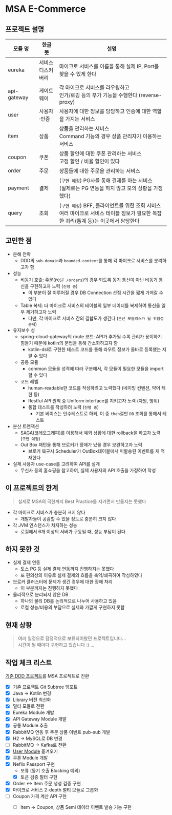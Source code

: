 # MSA E-Commerce

## 프로젝트 설명

| 모듈 명        | 한글 뜻          | 설명                                                                                   |
|-------------|---------------|--------------------------------------------------------------------------------------|
| eureka      | 서비스<br/>디스커버리 | 마이크로 서비스를 이름을 통해 실제 IP, Port를 찾을 수 있게 한다                                             |
| api-gateway | 게이트웨이         | 각 마이크로 서비스를 라우팅하고<br/>인가/로깅 등의 부가 기능을 수행한다 (reverse-proxy)                           |
| user        | 사용자·인증        | 사용자에 대한 정보를 담당하고 인증에 대한 역할을 가지는 서비스                                                  |
| item        | 상품            | 상품을 관리하는 서비스<br/> Command 기능의 경우 상품 관리자가 이용하는 서비스                                    |
| coupon      | 쿠폰            | 상품 할인에 대한 쿠폰 관리하는 서비스 <br/>고정 할인 / 비율 할인이 있다                                         |
| order       | 주문            | 상품들에 대한 주문을 관리하는 서비스                                                                 |
| payment     | 결제            | (`구현 예정`) PG사를 통해 결제를 하는 서비스 <br/>(실제로는 PG 연동을 하지 않고 모의 상황을 가정했다)                    |
| query       | 조회            | (`구현 예정`) BFF, 클라이언트를 위한 조회 서비스 <br/>여러 마이크로 서비스 테이블 정보가 필요한 복잡한 쿼리(통계 등)는 이곳에서 담당한다 |

## 고민한 점

- 분해 전략
    - DDD의 `sub-domain`과 `bounded-context`를 통해 각 마이크로 서비스를 분리하고자 함
- 성능
    - 비동기 호출: 주문(`POST /orders`)의 경우 되도록 동기 통신이 아닌 비동기 통신을 구현하고자 노력 (`진행 중`)
        - 이 부분이 잘 이루어질 경우 DB Connection 선점 시간을 짧게 가져갈 수 있다
    - Table 복제: 타 마이크로 서비스의 테이블의 일부 데이터를 복제하여 통신을 일부 제거하고자 노력
        - 다만, 각 마이크로 서비스 간의 결합도가 생긴다 (`분산 모놀리스가 될 위험성 존재`)
- 유지보수 성
    - spring-cloud-gateway의 route 코드: API가 추가될 수록 관리가 용이하기 힘들기 때문에 kotlin의 문법을 통해 간소화하고자 함
        - kotlin-dsl로 구현한 테스트 코드를 통해 라우트 정보가 올바로 등록했는 지 알 수 있다
    - 공통 모듈
        - common 모듈을 성격에 따라 구분해서, 각 모듈이 필요한 모듈을 import할 수 있다
    - 코드 레벨
        - human-readable한 코드를 작성하려고 노력했다 (네이밍 컨벤션, 약어 제한 등)
        - Restful API 원칙 중 Uniform interface를 지키고자 노력 (자원, 행위)
        - 통합 테스트를 작성하려 노력 (`진행 중`)
          - 기본 베이스는 인수테스트로 하되, 이 중 `then`절만 `DB` 조회를 통해서 테스트
- 분산 트랜잭션
    - SAGA(코레오그래피)를 이용해서 예외 상황에 대한 rollback을 하고자 노력 (`구현 예정`)
    - Out Box 패턴을 통해 브로커가 장애가 났을 경우 보완하고자 노력
        - 브로커 복구시 Scheduler가 OutBox테이블에서 미발송된 이벤트를 재 적재한다
- 실제 사용자 use-case를 고려하여 API를 설계
    - 무신사 등의 홈쇼핑을 참고하여, 실제 사용자의 API 호출을 가정하여 작성

## 이 프로젝트의 한계

> 실제로 MSA의 극한까지 Best Practice를 지키면서 만들지는 못했다

- 각 마이크로 서비스가 충분히 크지 않다
    - 개발자들이 공감할 수 있을 정도로 충분히 크지 않다
- 각 JVM 인스턴스가 차지하는 성능
    - 로컬에서 6개 이상의 서버가 구동될 때, 성능 부담이 된다

## 하지 못한 것

- 실제 결제 연동
    - 토스 PG 등 실제 결제 연동까지 진행하지는 못했다
    - 또 편의상의 이유로 실제 결제의 흐름을 축약/왜곡하여 작성하였다
- 브로커 클러스터에 문제가 생긴 경우에 대한 장애 처리
    - 이 부분까지는 진행하지 못했다
- 물리적으로 분리되지 않은 DB
    - 하나의 물리 DB를 논리적으로 나누어 사용하고 있음
    - 로컬 성능/비용의 부담으로 실제와 가깝게 구현하지 못함

## 현재 상황

> 여러 일정으로 잠정적으로 보류되어왔던 프로젝트입니다...  
> 시간이 될 때마다 구현하고 있습니다 :) ...

## 작업 체크 리스트

[기존 DDD 프로젝트](https://github.com/progress0407/code-review-simple-orders)를 MSA 프로젝트로 전환

- [x] 기존 프로젝트 Git Subtree 임포트
- [x] Java -> Kotlin 변경
- [x] Library 버전 최신화
- [x] 멀티 모듈로 전환
- [x] Eureka Module 개발
- [x] API Gateway Module 개발
- [x] 공통 Module 추출
- [x] RabbitMQ 연동 후 주문 상품 이벤트 pub-sub 개발
- [x] H2 -> MySQL로 DB 변경
- [ ] RabbitMQ -> Kafka로 전환
- [x] [User Module](https://github.com/progress0407/intergrated-study/tree/main/0.%20study/1.%20alone/%5BMSA%5D%20Spring%20Cloud%20MicroService/leedowon-msa-project/user-service)
  옮겨오기
- [x] 쿠폰 Module 개발
- [x] Neflix Passport 구현
    - 보류 (동기 호출 Blocking 예외)
    - [x] 토큰 검증 필터 구현
- [x] Order <-> Item 주문 생성 검증 구현
- [x] 마이크로 서비스 2-depth 멀티 모듈로 그룹화
- [ ] Coupon 가격 계산 API 구현
    - [ ] Item -> Coupon, 상품 Semi 데이터 이벤트 발송 기능 구현


